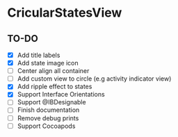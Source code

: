 # CricularStatesView

## TO-DO
- [x] Add title labels
- [x] Add state image icon
- [ ] Center align all container
- [ ] Add custom view to circle (e.g activity indicator view)
- [x] Add ripple effect to states
- [x] Support Interface Orientations
- [ ] Support @IBDesignable
- [ ] Finish documentation
- [ ] Remove debug prints
- [ ] Support Cocoapods
